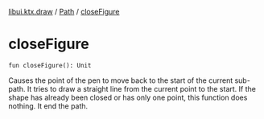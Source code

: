 [libui.ktx.draw](../README.md) / [Path](README.md) / [closeFigure](close-figure.md)

# closeFigure

`fun closeFigure(): Unit`

Causes the point of the pen to move back to the start of the current sub-path. It tries to draw
a straight line from the current point to the start. If the shape has already been closed or has
only one point, this function does nothing.
It end the path.

